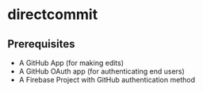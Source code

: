 # directcommit
## Prerequisites
- A GitHub App (for making edits)
- A GitHub OAuth app (for authenticating end users)
- A Firebase Project with GitHub authentication method
